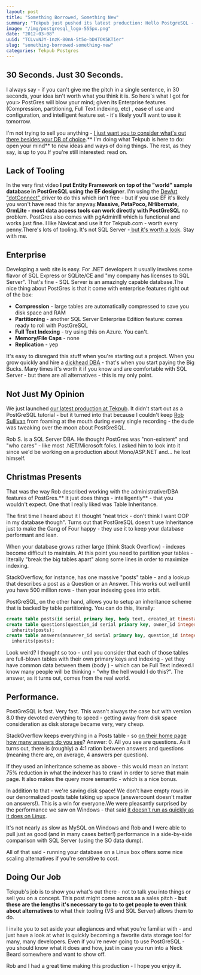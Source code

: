 ```yaml
---
layout: post
title: "Something Borrowed, Something New"
summary: "Tekpub just pushed its latest production: Hello PostgreSQL - and I invite you to take a look at some of the very compelling and interesting features this Open Source system has. No seriously - it's worth a look."
image: "/img/postgresql_logo-555px.png"
date: "2012-03-08"
uuid: "TCLvvNJY-1nzK-80nA-5t5o-bD4TOK5KTier"
slug: "something-borrowed-something-new"
categories: Tekpub Postgres
---
```


## 30 Seconds. Just 30 Seconds.
I always say - if you can't give me the pitch in a single sentence, in 30 seconds, your idea isn't worth what you think it is. So here's what I got for you:> PostGres will blow your mind; given its Enterprise features (Compression, partitioning, Full Text indexing, etc) , ease of use and configuration, and intelligent feature set - it's likely you'll want to use it tomorrow.

I'm not trying to sell you anything - [I just want you to consider what's out there besides your DB of choice](http://tekpub.com/productions/pg).** I'm doing what Tekpub is here to do: open your mind** to new ideas and ways of doing things. The rest, as they say, is up to you.If you're still interested: read on.

## Lack of Tooling
In the very first video **I put Entity Framework on top of the "world" sample database in PostGreSQL using the EF designer**. I'm using the [DevArt "dotConnect" ](http://www.devart.com/dotconnect/postgresql/)driver to do this which isn't free - but if you use EF it's likely you won't have read this far anyway.**Massive, PetaPoco, NHibernate, OrmLite - most data access tools can work directly with PostGreSQL** no problem. PostGres also comes with pgAdminIII which is functional and works just fine. I like Navicat and use it for Tekpub.com - worth every penny.There's lots of tooling. It's not SQL Server -[ but it's worth a look](http://tekpub.com/productions/pg). Stay with me.

## Enterprise
Developing a web site is easy. For .NET developers it usually involves some flavor of SQL Express or SQLite/CE and "my company has licenses to SQL Server". That's fine - SQL Server is an amazingly capable database.The nice thing about PostGres is that it come with enterprise features right out of the box:

- **Compression** - large tables are automatically compressed to save you disk space and RAM
- **Partitioning** - another SQL Server Enterprise Edition feature: comes ready to roll with PostGreSQL
- **Full Text Indexing** - try using this on Azure. You can't.
- **Memory/File Caps** - none
- **Replication** - yep

It's easy to disregard this stuff when you're starting out a project. When you grow quickly and hire a [dickhead DBA](http://datachomp.com) - that's when you start paying the Big Bucks. Many times it's worth it if you know and are comfortable with SQL Server - but there are all alternatives - this is my only point.

## Not Just My Opinion
We just launched [our latest production at Tekpub](http://tekpub.com/productions/pg). It didn't start out as a PostGreSQL tutorial - but it turned into that because I couldn't keep [Rob Sullivan](http://datachomp.com) from foaming at the mouth during every single recording - the dude was tweaking over the moon about PostGreSQL.

Rob S. is a SQL Server DBA. He thought PostGres was "non-existent" and "who cares" - like most .NET/Microsoft folks. I asked him to look into it since we'd be working on a production about Mono/ASP.NET and... he lost himself.

## Christmas Presents
That was the way Rob described working with the administrative/DBA features of PostGres.** It just does things - intelligently** - that you wouldn't expect. One that I really liked was Table Inheritance.

The first time I heard about it I thought "neat trick - don't think I want OOP in my database though". Turns out that PostGreSQL doesn't use Inheritance just to make the Gang of Four happy - they use it to keep your database performant and lean.

When your database grows rather large (think Stack Overflow) - indexes become difficult to maintain. At this point you need to partition your tables - literally "break the big tables apart" along some lines in order to maximize indexing.

StackOverflow, for instance, has one massive "posts" table - and a lookup that describes a post as a Question or an Answer. This works out well until you have 500 million rows - then your indexing goes into orbit.

PostGreSQL, on the other hand, allows you to setup an inheritance scheme that is backed by table partitioning. You can do this, literally:

```sql Table Inheritance with Postgres
create table posts(id serial primary key, body text, created_at timestamp);
create table questions(question_id serial primary key, owner_id integer, answered boolean)
  inherits(posts);
create table answers(answerer_id serial primary key, question_id integer)
  inherits(posts);
```

Look weird? I thought so too - until you consider that each of those tables are full-blown tables with their own primary keys and indexing - yet they have common data between them (body ) - which can be Full Text indexed.I know many people will be thinking - "why the hell would I do this?". The answer, as it turns out, comes from the real world.

## Performance.
PostGreSQL is fast. Very fast. This wasn't always the case but with version 8.0 they devoted everything to speed - getting away from disk space consideration as disk storage became very, very cheap.

StackOverflow keeps everything in a Posts table - so [on their home page how many answers do you see](http://stackoverflow.com/)? Answer: 0. All you see are questions. As it turns out, there is (roughly) a 4:1 ration between answers and questions (meaning there are, on average, 4 answers per question).

If they used an inheritance scheme as above - this would mean an instant 75% reduction in what the indexer has to crawl in order to serve that main page. It also makes the query more semantic - which is a nice bonus.

In addition to that - we're saving disk space! We don't have empty rows in our denormalized posts table taking up space (answercount doesn't matter on answers!). This is a win for everyone.We were pleasantly surprised by the performance we saw on Windows - that said [it doesn't run as quickly as it does on Linux](http://stackoverflow.com/questions/1162206/why-is-postgresql-so-slow-on-windows). 

It's not nearly as slow as MySQL on Windows and Rob and I were able to pull just as good (and in many cases better!) performance in a side-by-side comparison with SQL Server (using the SO data dump).

All of that said - running your database on a Linux box offers some nice scaling alternatives if you're sensitive to cost.

## Doing Our Job
Tekpub's job is to show you what's out there - not to talk you into things or sell you on a concept. This post might come across as a sales pitch - **but these are the lengths it's necessary to go to to get people to even think about alternatives** to what their tooling (VS and SQL Server) allows them to do.

I invite you to set aside your allegiances and what you're familiar with - and just have a look at what is quickly becoming a favorite data storage tool for many, many developers. Even if you're never going to use PostGreSQL - you should know what it does and how, just in case you run into a Neck Beard somewhere and want to show off.

Rob and I had a great time making this production - I hope you enjoy it.
